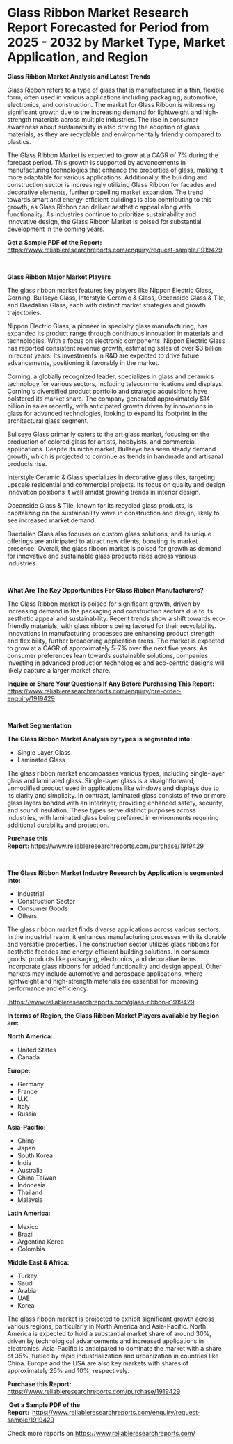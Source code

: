 <p><h1>Glass Ribbon Market Research Report Forecasted for Period from 2025 -  2032 by Market Type, Market Application, and Region</h1></p><p><strong>Glass Ribbon Market Analysis and Latest Trends</strong></p>
<p><p>Glass Ribbon refers to a type of glass that is manufactured in a thin, flexible form, often used in various applications including packaging, automotive, electronics, and construction. The market for Glass Ribbon is witnessing significant growth due to the increasing demand for lightweight and high-strength materials across multiple industries. The rise in consumer awareness about sustainability is also driving the adoption of glass materials, as they are recyclable and environmentally friendly compared to plastics.</p><p>The Glass Ribbon Market is expected to grow at a CAGR of 7% during the forecast period. This growth is supported by advancements in manufacturing technologies that enhance the properties of glass, making it more adaptable for various applications. Additionally, the building and construction sector is increasingly utilizing Glass Ribbon for facades and decorative elements, further propelling market expansion. The trend towards smart and energy-efficient buildings is also contributing to this growth, as Glass Ribbon can deliver aesthetic appeal along with functionality. As industries continue to prioritize sustainability and innovative design, the Glass Ribbon Market is poised for substantial development in the coming years.</p></p>
<p><strong>Get a Sample PDF of the Report:&nbsp;</strong> <a href="https://www.reliableresearchreports.com/enquiry/request-sample/1919429?utm_campaign=1720&utm_medium=2&utm_source=Github&utm_content=ia&utm_term=01042025&utm_id=glass-ribbon">https://www.reliableresearchreports.com/enquiry/request-sample/1919429</a></p>
<p>&nbsp;</p>
<p><strong>Glass Ribbon Major Market Players</strong></p>
<p><p>The glass ribbon market features key players like Nippon Electric Glass, Corning, Bullseye Glass, Interstyle Ceramic & Glass, Oceanside Glass & Tile, and Daedalian Glass, each with distinct market strategies and growth trajectories.</p><p>Nippon Electric Glass, a pioneer in specialty glass manufacturing, has expanded its product range through continuous innovation in materials and technologies. With a focus on electronic components, Nippon Electric Glass has reported consistent revenue growth, estimating sales of over $3 billion in recent years. Its investments in R&D are expected to drive future advancements, positioning it favorably in the market.</p><p>Corning, a globally recognized leader, specializes in glass and ceramics technology for various sectors, including telecommunications and displays. Corning's diversified product portfolio and strategic acquisitions have bolstered its market share. The company generated approximately $14 billion in sales recently, with anticipated growth driven by innovations in glass for advanced technologies, looking to expand its footprint in the architectural glass segment.</p><p>Bullseye Glass primarily caters to the art glass market, focusing on the production of colored glass for artists, hobbyists, and commercial applications. Despite its niche market, Bullseye has seen steady demand growth, which is projected to continue as trends in handmade and artisanal products rise.</p><p>Interstyle Ceramic & Glass specializes in decorative glass tiles, targeting upscale residential and commercial projects. Its focus on quality and design innovation positions it well amidst growing trends in interior design.</p><p>Oceanside Glass & Tile, known for its recycled glass products, is capitalizing on the sustainability wave in construction and design, likely to see increased market demand.</p><p>Daedalian Glass also focuses on custom glass solutions, and its unique offerings are anticipated to attract new clients, boosting its market presence. Overall, the glass ribbon market is poised for growth as demand for innovative and sustainable glass products rises across various industries.</p></p>
<p>&nbsp;</p>
<p><strong>What Are The Key Opportunities For Glass Ribbon Manufacturers?</strong></p>
<p><p>The Glass Ribbon market is poised for significant growth, driven by increasing demand in the packaging and construction sectors due to its aesthetic appeal and sustainability. Recent trends show a shift towards eco-friendly materials, with glass ribbons being favored for their recyclability. Innovations in manufacturing processes are enhancing product strength and flexibility, further broadening application areas. The market is expected to grow at a CAGR of approximately 5-7% over the next five years. As consumer preferences lean towards sustainable solutions, companies investing in advanced production technologies and eco-centric designs will likely capture a larger market share.</p></p>
<p><strong>Inquire or Share Your Questions If Any Before Purchasing This Report:</strong> <a href="https://www.reliableresearchreports.com/enquiry/pre-order-enquiry/1919429?utm_campaign=1720&utm_medium=2&utm_source=Github&utm_content=ia&utm_term=01042025&utm_id=glass-ribbon">https://www.reliableresearchreports.com/enquiry/pre-order-enquiry/1919429</a></p>
<p>&nbsp;</p>
<p><strong>Market Segmentation</strong></p>
<p><strong>The Glass Ribbon Market Analysis by types is segmented into:</strong></p>
<p><ul><li>Single Layer Glass</li><li>Laminated Glass</li></ul></p>
<p><p>The glass ribbon market encompasses various types, including single-layer glass and laminated glass. Single-layer glass is a straightforward, unmodified product used in applications like windows and displays due to its clarity and simplicity. In contrast, laminated glass consists of two or more glass layers bonded with an interlayer, providing enhanced safety, security, and sound insulation. These types serve distinct purposes across industries, with laminated glass being preferred in environments requiring additional durability and protection.</p></p>
<p><strong>Purchase this Report:&nbsp;</strong><a href="https://www.reliableresearchreports.com/purchase/1919429?utm_campaign=1720&utm_medium=2&utm_source=Github&utm_content=ia&utm_term=01042025&utm_id=glass-ribbon">https://www.reliableresearchreports.com/purchase/1919429</a></p>
<p>&nbsp;</p>
<p><strong>The Glass Ribbon Market Industry Research by Application is segmented into:</strong></p>
<p><ul><li>Industrial</li><li>Construction Sector</li><li>Consumer Goods</li><li>Others</li></ul></p>
<p><p>The glass ribbon market finds diverse applications across various sectors. In the industrial realm, it enhances manufacturing processes with its durable and versatile properties. The construction sector utilizes glass ribbons for aesthetic facades and energy-efficient building solutions. In consumer goods, products like packaging, electronics, and decorative items incorporate glass ribbons for added functionality and design appeal. Other markets may include automotive and aerospace applications, where lightweight and high-strength materials are essential for improving performance and efficiency.</p></p>
<p><a href="https://www.reliableresearchreports.com/glass-ribbon-r1919429?utm_campaign=1720&utm_medium=2&utm_source=Github&utm_content=ia&utm_term=01042025&utm_id=glass-ribbon">&nbsp;https://www.reliableresearchreports.com/glass-ribbon-r1919429</a></p>
<p><strong>In terms of Region, the Glass Ribbon Market Players available by Region are:</strong></p>
<p>
    <p> <strong> North America: </strong>
        <ul>
            <li>United States</li>
            <li>Canada</li>
        </ul>
        </p> 
    <p> <strong> Europe: </strong>
        <ul>
            <li>Germany</li>
            <li>France</li>
            <li>U.K.</li>
            <li>Italy</li>
            <li>Russia</li>
        </ul>
        </p> 
    <p> <strong> Asia-Pacific: </strong>
        <ul>
            <li>China</li>
            <li>Japan</li>
            <li>South Korea</li>
            <li>India</li>
            <li>Australia</li>
            <li>China Taiwan</li>
            <li>Indonesia</li>
            <li>Thailand</li>
            <li>Malaysia</li>
        </ul>
        </p> 
    <p> <strong> Latin America: </strong>
        <ul>
            <li>Mexico</li>
            <li>Brazil</li>
            <li>Argentina Korea</li>
            <li>Colombia</li>
        </ul>
        </p> 
    <p> <strong> Middle East & Africa: </strong>
        <ul>
            <li>Turkey</li>
            <li>Saudi</li>
            <li>Arabia</li>
            <li>UAE</li>
            <li>Korea</li>
        </ul>
    </p>
    </p>
<p><p>The glass ribbon market is projected to exhibit significant growth across various regions, particularly in North America and Asia-Pacific. North America is expected to hold a substantial market share of around 30%, driven by technological advancements and increased applications in electronics. Asia-Pacific is anticipated to dominate the market with a share of 35%, fueled by rapid industrialization and urbanization in countries like China. Europe and the USA are also key markets with shares of approximately 25% and 10%, respectively.</p></p>
<p><strong>Purchase this Report: </strong><a href="https://www.reliableresearchreports.com/purchase/1919429?utm_campaign=1720&utm_medium=2&utm_source=Github&utm_content=ia&utm_term=01042025&utm_id=glass-ribbon">https://www.reliableresearchreports.com/purchase/1919429</a></p>
<p>&nbsp;<strong>Get a Sample PDF of the Report:&nbsp;&nbsp;</strong><a href="https://www.reliableresearchreports.com/enquiry/request-sample/1919429?utm_campaign=1720&utm_medium=2&utm_source=Github&utm_content=ia&utm_term=01042025&utm_id=glass-ribbon">https://www.reliableresearchreports.com/enquiry/request-sample/1919429</a></p>
<p><strong></strong></p>
<p>Check more reports on <a href="https://www.reliableresearchreports.com/?utm_campaign=1720&utm_medium=2&utm_source=Github&utm_content=ia&utm_term=01042025&utm_id=glass-ribbon">https://www.reliableresearchreports.com/</a></p>